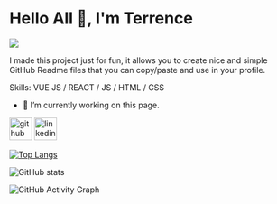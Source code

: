 # Hello All 👋, I'm Terrence
![](https://arturssmirnovs.github.io/github-profile-readme-generator/images/banner.png)

I made this project just for fun, it allows you to create nice and simple GitHub Readme files that you can copy/paste and use in your profile.

Skills: VUE JS / REACT / JS / HTML / CSS

- 🔭 I’m currently working on this page. 


[<img src='https://cdn.jsdelivr.net/npm/simple-icons@3.0.1/icons/github.svg' alt='github' height='40'>](https://github.com/Terrence-Me)  [<img src='https://cdn.jsdelivr.net/npm/simple-icons@3.0.1/icons/linkedin.svg' alt='linkedin' height='40'>](https://www.linkedin.com/in/terrence-meikle/)  

[![Top Langs](https://github-readme-stats.vercel.app/api/top-langs/?username=Terrence-Me)](https://github.com/anuraghazra/github-readme-stats)

![GitHub stats](https://github-readme-stats.vercel.app/api?username=Terrence-Me&show_icons=true)  

![GitHub Activity Graph](https://activity-graph.herokuapp.com/graph?username=Terrence-Me)  

